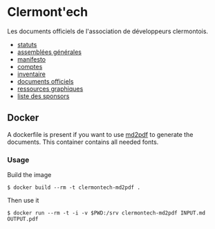 # Clermont'ech

Les documents officiels de l'association de développeurs clermontois.

* [statuts](Statuts_Clermontech.md)
* [assemblées générales](ag)
* [manifesto](Manifesto.md)
* [comptes](Comptes.md)
* [inventaire](inventaire.md)
* [documents officiels](officiel)
* [ressources graphiques](resources)
* [liste des sponsors](sponsors)

## Docker

A dockerfile is present if you want to use [md2pdf](https://github.com/jmaupetit/md2pdf) to generate the documents. This container contains all needed fonts.

### Usage

Build the image

```
$ docker build --rm -t clermontech-md2pdf .
```

Then use it

```
$ docker run --rm -t -i -v $PWD:/srv clermontech-md2pdf INPUT.md OUTPUT.pdf
```
